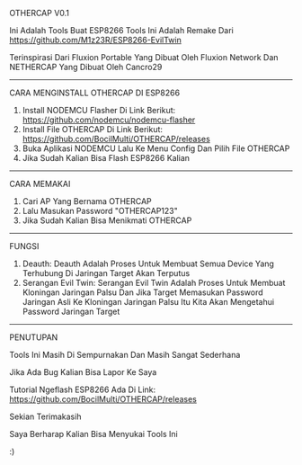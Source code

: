 OTHERCAP V0.1

Ini Adalah Tools Buat ESP8266 
Tools Ini Adalah Remake Dari https://github.com/M1z23R/ESP8266-EvilTwin

Terinspirasi Dari Fluxion Portable Yang Dibuat Oleh Fluxion Network Dan NETHERCAP Yang Dibuat Oleh Cancro29

-------------------------------------------------------------------------------------------------------------
CARA MENGINSTALL OTHERCAP DI ESP8266

1. Install NODEMCU Flasher Di Link Berikut: https://github.com/nodemcu/nodemcu-flasher
2. Install File OTHERCAP Di Link Berikut: https://github.com/BocilMulti/OTHERCAP/releases
3. Buka Aplikasi NODEMCU Lalu Ke Menu Config Dan Pilih File OTHERCAP
4. Jika Sudah Kalian Bisa Flash ESP8266 Kalian

-------------------------------------------------------------------------------------------------------------
CARA MEMAKAI

1. Cari AP Yang Bernama OTHERCAP
2. Lalu Masukan Password "OTHERCAP123"
3. Jika Sudah Kalian Bisa Menikmati OTHERCAP

-------------------------------------------------------------------------------------------------------------
FUNGSI

1. Deauth: Deauth Adalah Proses Untuk Membuat Semua Device Yang Terhubung Di Jaringan Target Akan Terputus
2. Serangan Evil Twin: Serangan Evil Twin Adalah Proses Untuk Membuat Kloningan Jaringan Palsu Dan Jika Target Memasukan Password Jaringan Asli Ke Kloningan Jaringan Palsu Itu Kita Akan Mengetahui Password Jaringan Target
-------------------------------------------------------------------------------------------------------------
PENUTUPAN

Tools Ini Masih Di Sempurnakan Dan Masih Sangat Sederhana

Jika Ada Bug Kalian Bisa Lapor Ke Saya

Tutorial Ngeflash ESP8266 Ada Di Link: https://github.com/BocilMulti/OTHERCAP/releases

Sekian Terimakasih

Saya Berharap Kalian Bisa Menyukai Tools Ini

:)
